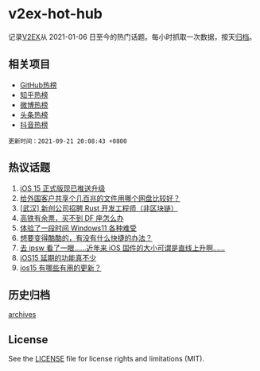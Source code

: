 # v2ex-hot-hub

 记录[V2EX](https://www.v2ex.com/)从 2021-01-06 日至今的热门话题。每小时抓取一次数据，按天[归档](archives)。
 
 ## 相关项目

- [GitHub热榜](https://github.com/lonnyzhang423/github-hot-hub)
- [知乎热榜](https://github.com/lonnyzhang423/zhihu-hot-hub)
- [微博热榜](https://github.com/lonnyzhang423/weibo-hot-hub)
- [头条热榜](https://github.com/lonnyzhang423/toutiao-hot-hub)
- [抖音热榜](https://github.com/lonnyzhang423/douyin-hot-hub)


 `更新时间：2021-09-21 20:08:43 +0800`

## 热议话题

1. [iOS 15 正式版现已推送升级](https://www.v2ex.com/t/803122)
1. [给外国客户共享个几百兆的文件用哪个网盘比较好？](https://www.v2ex.com/t/803106)
1. [[武汉] 新创公司招聘 Rust 开发工程师（非区块链）](https://www.v2ex.com/t/803118)
1. [高铁有余票，买不到 DF 座怎么办](https://www.v2ex.com/t/803133)
1. [体验了一段时间 Windows11 各种难受](https://www.v2ex.com/t/803146)
1. [想要变得酷酷的，有没有什么快捷的办法？](https://www.v2ex.com/t/803103)
1. [去 ipsw 看了一眼……近年来 iOS 固件的大小可谓是直线上升啊……](https://www.v2ex.com/t/803127)
1. [iOS15 延期的功能真不少](https://www.v2ex.com/t/803125)
1. [ios15 有哪些有用的更新？](https://www.v2ex.com/t/803179)

## 历史归档

[archives](archives)

## License

See the [LICENSE](LICENSE) file for license rights and limitations (MIT).
